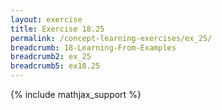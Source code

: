 ```yaml
---
layout: exercise
title: Exercise 18.25
permalink: /concept-learning-exercises/ex_25/
breadcrumb: 18-Learning-From-Examples
breadcrumb2: ex_25
breadcrumb5: ex18.25
---
```


{% include mathjax_support %}

